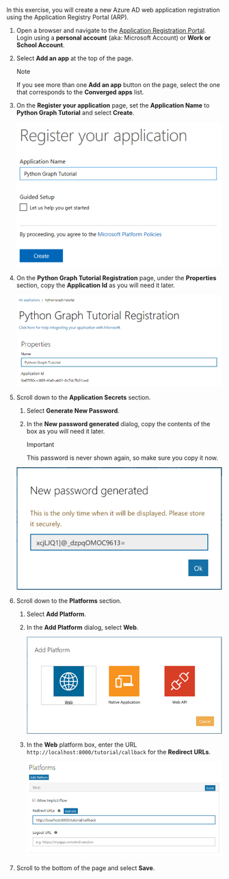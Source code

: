 <!-- markdownlint-disable MD002 MD041 -->

In this exercise, you will create a new Azure AD web application registration using the Application Registry Portal (ARP).

1. Open a browser and navigate to the [Application Registration Portal](https://apps.dev.microsoft.com). Login using a **personal account** (aka: Microsoft Account) or **Work or School Account**.

1. Select **Add an app** at the top of the page.

    > [!NOTE]
    > If you see more than one **Add an app** button on the page, select the one that corresponds to the **Converged apps** list.

1. On the **Register your application** page, set the **Application Name** to **Python Graph Tutorial** and select **Create**.

    ![Screenshot of creating a new app in the App Registration Portal website](./images/arp-create-app-01.png)

1. On the **Python Graph Tutorial Registration** page, under the **Properties** section, copy the **Application Id** as you will need it later.

    ![Screenshot of newly created application's ID](./images/arp-create-app-02.png)

1. Scroll down to the **Application Secrets** section.

    1. Select **Generate New Password**.
    1. In the **New password generated** dialog, copy the contents of the box as you will need it later.

        > [!IMPORTANT]
        > This password is never shown again, so make sure you copy it now.

    ![Screenshot of newly created application's password](./images/arp-create-app-03.png)

1. Scroll down to the **Platforms** section.

    1. Select **Add Platform**.
    1. In the **Add Platform** dialog, select **Web**.

        ![Screenshot creating a platform for the app](./images/arp-create-app-04.png)

    1. In the **Web** platform box, enter the URL `http://localhost:8000/tutorial/callback` for the **Redirect URLs**.

        ![Screenshot of the newly added Web platform for the application](./images/arp-create-app-05.png)

1. Scroll to the bottom of the page and select **Save**.